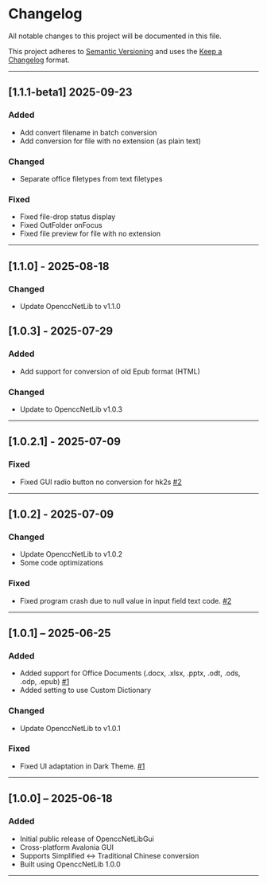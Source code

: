 # Changelog

All notable changes to this project will be documented in this file.

This project adheres to [Semantic Versioning](https://semver.org/spec/v2.0.0.html) and uses
the [Keep a Changelog](https://keepachangelog.com/en/1.0.0/) format.

---

## [1.1.1-beta1] 2025-09-23

### Added

- Add convert filename in batch conversion
- Add conversion for file with no extension (as plain text)

### Changed

- Separate office filetypes  from text filetypes

### Fixed

- Fixed file-drop status display
- Fixed OutFolder onFocus
- Fixed file preview for file with no extension

---

## [1.1.0] - 2025-08-18

### Changed

- Update OpenccNetLib to v1.1.0

## [1.0.3] - 2025-07-29

### Added

- Add support for conversion of old Epub format (HTML)

### Changed

- Update to OpenccNetLib v1.0.3

---

## [1.0.2.1] - 2025-07-09

### Fixed

- Fixed GUI radio button no conversion for
  hk2s [#2](https://github.com/laisuk/OpenccNetLibGui/issues/2#issuecomment-3051032619)

---

## [1.0.2] - 2025-07-09

### Changed

- Update OpenccNetLib to v1.0.2
- Some code optimizations

### Fixed

- Fixed program crash due to null value in input field text
  code. [#2](https://github.com/laisuk/OpenccNetLibGui/issues/2)

---

## [1.0.1] – 2025-06-25

### Added

- Added support for Office Documents (.docx, .xlsx, .pptx, .odt, .ods, .odp,
  .epub) [#1](https://github.com/laisuk/OpenccNetLibGui/issues/1#issue-3147388190)
- Added setting to use Custom Dictionary

### Changed

- Update OpenccNetLib to v1.0.1

### Fixed

- Fixed UI adaptation in Dark Theme. [#1](https://github.com/laisuk/OpenccNetLibGui/issues/1#issuecomment-2993268242)

---

## [1.0.0] – 2025-06-18

### Added

- Initial public release of OpenccNetLibGui
- Cross-platform Avalonia GUI
- Supports Simplified <-> Traditional Chinese conversion
- Built using OpenccNetLib 1.0.0

---
